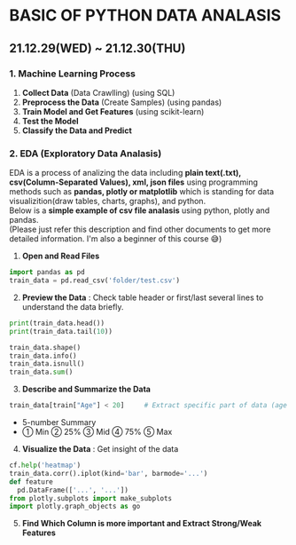 # BASIC OF PYTHON DATA ANALASIS
## 21.12.29(WED) ~ 21.12.30(THU)

### 1. Machine Learning Process
1. __Collect Data__ (Data Crawlling) (using SQL) 
2. __Preprocess the Data__ (Create Samples) (using pandas)
3. __Train Model and Get Features__ (using scikit-learn)
4. __Test the Model__
5. __Classify the Data and Predict__

### 2. EDA (Exploratory Data Analasis)
  EDA is a process of analizing the data including __plain text(.txt), csv(Column-Separated Values), xml, json files__ using programming methods such as __pandas, plotly or matplotlib__ which is standing for data visualizition(draw tables, charts, graphs), and python.  <br>
  Below is a __simple example of csv file analasis__ using python, plotly and pandas.  <br>
  (Please just refer this description and find other documents to get more detailed information. I'm also a beginner of this course 😅)
1. __Open and Read Files__
```python
import pandas as pd
train_data = pd.read_csv('folder/test.csv')
```
2. __Preview the Data__ : Check table header or first/last several lines to understand the data briefly.
```python
print(train_data.head())
print(train_data.tail(10))

train_data.shape()
train_data.info()
train_data.isnull()
train_data.sum()
```
3. __Describe and Summarize the Data__
```python
train_data[train["Age"] < 20]     # Extract specific part of data (age under 20)
```
* 5-number Summary <br>
* ① Min ② 25% ③ Mid ④ 75% ⑤ Max <br>
4. __Visualize the Data__ : Get insight of the data
```python
cf.help('heatmap')
train_data.corr().iplot(kind='bar', barmode='...')
def feature
  pd.DataFrame(['...', '...'])
from plotly.subplots import make_subplots
import plotly.graph_objects as go
```
5. __Find Which Column is more important and Extract Strong/Weak Features__
